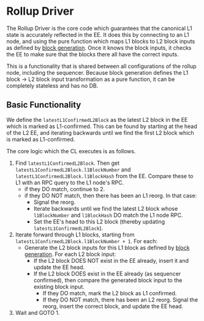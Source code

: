 # Rollup Driver

The Rollup Driver is the core code which guarantees that the canonical L1 state is accurately reflected in the EE. It does this by connecting to an L1 node, and using the pure function which maps L1 blocks to L2 block inputs as defined by [block generation][block-gen]. Once it knows the block inputs, it checks the EE to make sure that the blocks there all have the correct inputs.

This is a functionality that is shared between all configurations of the rollup node, including the sequencer. Because block generation defines the L1 block -> L2 block input transformation as a pure function, it can be completely stateless and has no DB.

## Basic Functionality

We define the `latestL1ConfirmedL2Block` as the latest L2 block in the EE which is marked as L1-confirmed. This can be found by starting at the head of the L2 EE, and iterating backwards until we find the first L2 block which is marked as L1-confirmed.

The core logic which the CL executes is as follows.

1. Find `latestL1ConfirmedL2Block`. Then get `latestL1ConfirmedL2Block.l1BlockNumber` and `latestL1ConfirmedL2Block.l1BlockHash` from the EE. Compare these to L1 with an RPC query to the L1 node's RPC.
    - if they DO match, continue to 2.
    - if they DO NOT match, then there has been an L1 reorg. In that case:
        - Signal the reorg.
        - Iterate backwards until we find the latest L2 block whose `l1BlockNumber` and `l1BlockHash` DO match the L1 node RPC.
        - Set the EE's head to this L2 block (thereby updating `latestL1ConfirmedL2Block`).
2. Iterate forward through L1 blocks, starting from `latestL1ConfirmedL2Block.l1BlockNumber + 1`. For each:
    - Generate the L2 block inputs for this L1 block as defined by [block generation][block-gen]. For each L2 block input:
        - If the L2 block DOES NOT exist in the EE already, insert it and update the EE head.
        - If the L2 block DOES exist in the EE already (as sequencer confirmed), then compare the generated block input to the existing block input.
            - If they DO match, mark the L2 block as L1 confirmed.
            - If they DO NOT match, there has been an L2 reorg. Signal the reorg, insert the correct block, and update the EE head.
3. Wait and GOTO 1.

[block-gen]: ./components/rollup_node/block_gen.md